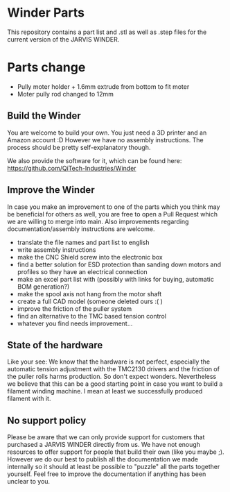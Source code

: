 # Winder Parts
This repository contains a part list and .stl as well as .step files for the current version of the JARVIS WINDER.

# Parts change 

- Pully moter holder + 1.6mm extrude from bottom to fit moter 
- Moter pully rod changed to 12mm

## Build the Winder
You are welcome to build your own. You just need a 3D printer and an Amazon account :D However we have no assembly instructions. The process should be pretty self-explanatory though.

We also provide the software for it, which can be found here: https://github.com/QiTech-Industries/Winder

## Improve the Winder
In case you make an improvement to one of the parts which you think may be beneficial for others as well, you are free to open a Pull Request which we are willing to merge into main. Also improvements regarding documentation/assembly instructions are welcome.
- translate the file names and part list to english
- write assembly instructions
- make the CNC Shield screw into the electronic box
- find a better solution for ESD protection than sanding down motors and profiles so they have an electrical connection
- make an excel part list with (possibly with links for buying, automatic BOM generation?)
- make the spool axis not hang from the motor shaft
- create a full CAD model (someone deleted ours :( )
- improve the friction of the puller system
- find an alternative to the TMC based tension control
- whatever you find needs improvement...

## State of the hardware
Like your see: We know that the hardware is not perfect, especially the automatic tension adjustment with the TMC2130 drivers and the friction of the puller rolls harms production. So don't expect wonders. Nevertheless we believe that this can be a good starting point in case you want to build a filament winding machine. I mean at least we successfully produced filament with it.


## No support policy
Please be aware that we can only provide support for customers that purchased a JARVIS WINDER directly from us. We have not enough resources to offer support for people that build their own (like you maybe ;). However we do our best to publish all the documentation we made internally so it should at least be possible to "puzzle" all the parts together yourself. Feel free to improve the documentation if anything has been unclear to you.
